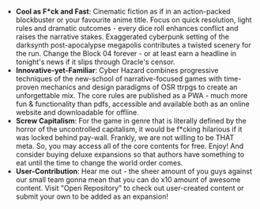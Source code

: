 * **Cool as F*ck and Fast**: Cinematic fiction as if in an action-packed blockbuster or your favourite anime title. Focus on quick resolution, light rules and dramatic outcomes - every dice roll enhances conflict and raises the narrative stakes. Exaggerated cyberpunk setting of the darksynth post-apocalypse megapolis contributes a twisted scenery for the run. Change the Block 04 forever - or at least earn a headline in tonight's news if it slips through Oracle's censor.
* **Innovative-yet-Familiar**: Cyber Hazard combines progressive techniques of the new-school of narrative-focused games with time-proven mechanics and design paradigms of OSR ttrpgs to create an unforgettable mix. The core rules are published as a PWA - much more fun & functionality than pdfs, accessible and available both as an online website and downloadable for offline.
* **Screw Capitalism**: For the game in genre that is literally defined by the horror of the uncontrolled capitalism, it would be f*cking hilarious if it was locked behind pay-wall. Frankly, we are not willing to be THAT meta. So, you may access all of the core contents for free. Enjoy! And consider buying deluxe expansions so that authors have something to eat until the time to change the world order comes.
* **User-Contribution**: Hear me out - the sheer amount of you guys against our small team gonna mean that you can do x10 amount of awesome content. Visit "Open Repository" to check out user-created content or submit your own to be added as an expansion!